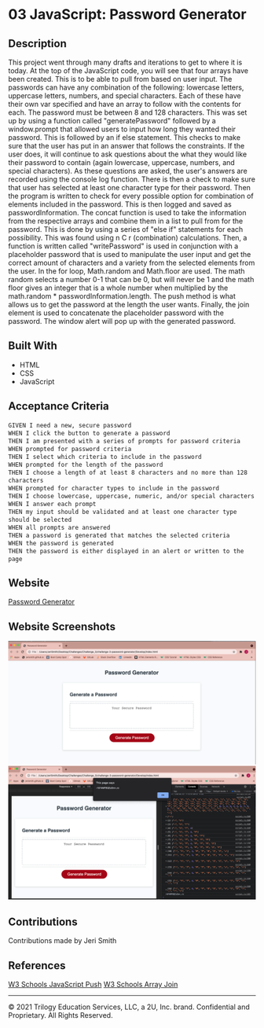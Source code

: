 # 03 JavaScript: Password Generator

## Description
This project went through many drafts and iterations to get to where it is today. At the top of the JavaScript code, you will see that four arrays have been created. This is to be able to pull from based on user input. The passwords can have any combination of the following: lowercase letters, uppercase letters, numbers, and special characters. Each of these have their own var specified and have an array to follow with the contents for each. The password must be between 8 and 128 characters. This was set up by using a function called "generatePassword" followed by a window.prompt that allowed users to input how long they wanted their password. This is followed by an if else statement. This checks to make sure that the user has put in an answer that follows the constraints. If the user does, it will continue to ask questions about the what they would like their password to contain (again lowercase, uppercase, numbers, and special characters). As these questions are asked, the user's answers are recorded using the console log function. There is then a check to make sure that user has selected at least one character type for their password. Then the program is written to check for every possible option for combination of elements included in the password. This is then logged and saved as passwordInformation. The concat function is used to take the information from the respective arrays and combine them in a list to pull from for the password. This is done by using a series of "else if" statements for each possibility. This was found using n C r (combination) calculations.  Then, a function is written called "writePassword" is used in conjunction with a placeholder password that is used to manipulate the user input and get the correct amount of characters and a variety from the selected elements from the user. In the for loop, Math.random and Math.floor are used. The math random selects a number 0-1 that can be 0, but will never be 1 and the math floor gives an integer that is a whole number when multiplied by the math.random * passwordInformation.length. The push method is what allows us to get the password at the length the user wants. Finally, the join element is used to concatenate the placeholder password with the password. The window alert will pop up with the generated password. 

## Built With 
* HTML
* CSS
* JavaScript

## Acceptance Criteria

```
GIVEN I need a new, secure password
WHEN I click the button to generate a password
THEN I am presented with a series of prompts for password criteria
WHEN prompted for password criteria
THEN I select which criteria to include in the password
WHEN prompted for the length of the password
THEN I choose a length of at least 8 characters and no more than 128 characters
WHEN prompted for character types to include in the password
THEN I choose lowercase, uppercase, numeric, and/or special characters
WHEN I answer each prompt
THEN my input should be validated and at least one character type should be selected
WHEN all prompts are answered
THEN a password is generated that matches the selected criteria
WHEN the password is generated
THEN the password is either displayed in an alert or written to the page
```

## Website
[Password Generator]()

## Website Screenshots
![Initial Page Loading](Assets/initial_loaded_page.png)
![Example of a Password Generated](Assets/Example.png)


## Contributions
Contributions made by Jeri Smith

## References
[W3 Schools JavaScript Push](https://www.w3schools.com/jsref/jsref_push.asp)
[W3 Schools Array Join](https://www.w3schools.com/jsref/jsref_join.asp)

- - -
© 2021 Trilogy Education Services, LLC, a 2U, Inc. brand. Confidential and Proprietary. All Rights Reserved.